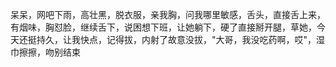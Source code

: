 呆呆，网吧下雨，高壮黑，脱衣服，亲我胸，问我哪里敏感，舌头，直接舌上来，有烟味，胸怼脸，继续舌下，说困想下班，让她躺下，硬了直接掰开腿，草她，今天还挺持久，让我快点，记得拔，内射了故意没拔，"大哥，我没吃药啊，哎"，湿巾擦擦，吻别结束